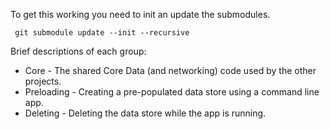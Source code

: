 To get this working you need to init an update the submodules.

	 git submodule update --init --recursive
	 
Brief descriptions of each group:

 * Core - The shared Core Data (and networking) code used by the other projects.
 * Preloading - Creating a pre-populated data store using a command line app.
 * Deleting - Deleting the data store while the app is running.